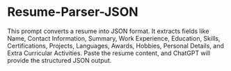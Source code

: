 # Resume-Parser-JSON
This prompt converts a resume into JSON format. It extracts fields like Name, Contact Information, Summary, Work Experience, Education, Skills, Certifications, Projects, Languages, Awards, Hobbies, Personal Details, and Extra Curricular Activities. Paste the resume content, and ChatGPT will provide the structured JSON output.
